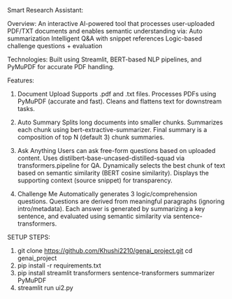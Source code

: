 Smart Research Assistant:

Overview:
An interactive AI-powered tool that processes user-uploaded PDF/TXT documents and enables semantic understanding via:
Auto summarization
Intelligent Q&A with snippet references
Logic-based challenge questions + evaluation

Technologies:
Built using Streamlit, BERT-based NLP pipelines, and PyMuPDF for accurate PDF handling.


Features:
1. Document Upload
   Supports .pdf and .txt files.
   Processes PDFs using PyMuPDF (accurate and fast).
   Cleans and flattens text for downstream tasks.


2. Auto Summary
   Splits long documents into smaller chunks.
   Summarizes each chunk using bert-extractive-summarizer.
   Final summary is a composition of top N (default 3) chunk summaries.

4. Ask Anything
   Users can ask free-form questions based on uploaded content.
   Uses distilbert-base-uncased-distilled-squad via transformers.pipeline for QA.
   Dynamically selects the best chunk of text based on semantic similarity (BERT cosine similarity).
   Displays the supporting context (source snippet) for transparency.

4. Challenge Me
   Automatically generates 3 logic/comprehension questions.
   Questions are derived from meaningful paragraphs (ignoring intro/metadata).
   Each answer is generated by summarizing a key sentence, and evaluated using semantic similarity via sentence-transformers.

SETUP STEPS:

1. git clone https://github.com/Khushi2210/genai_project.git
cd genai_project
2. pip install -r requirements.txt
3. pip install streamlit transformers sentence-transformers summarizer PyMuPDF
4. streamlit run ui2.py

